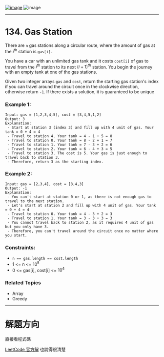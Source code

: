 [![image](https://img.shields.io/badge/Leetcode-Link-blue?logo=leetcode)](https://leetcode.com/problems/gas-station/description/)
![image](https://img.shields.io/badge/Difficulty-Medium-yellow)

---

# 134. Gas Station

There are `n` gas stations along a circular route, where the amount of gas at the $i^{th}$ station is `gas[i]`.

You have a car with an unlimited gas tank and it costs `cost[i]` of gas to travel from the $i^{th}$ station to its next $(i + 1)^{th}$ station. You begin the journey with an empty tank at one of the gas stations.

Given two integer arrays `gas` and `cost`, return the starting gas station's index if you can travel around the circuit once in the clockwise direction, otherwise return `-1`. If there exists a solution, it is guaranteed to be unique

### Example 1:

```
Input: gas = [1,2,3,4,5], cost = [3,4,5,1,2]
Output: 3
Explanation:
 - Start at station 3 (index 3) and fill up with 4 unit of gas. Your tank = 0 + 4 = 4
 - Travel to station 4. Your tank = 4 - 1 + 5 = 8
 - Travel to station 0. Your tank = 8 - 2 + 1 = 7
 - Travel to station 1. Your tank = 7 - 3 + 2 = 6
 - Travel to station 2. Your tank = 6 - 4 + 3 = 5
 - Travel to station 3. The cost is 5. Your gas is just enough to travel back to station 3.
 - Therefore, return 3 as the starting index.
```

### Example 2:

```
Input: gas = [2,3,4], cost = [3,4,3]
Output: -1
Explanation:
 - You can't start at station 0 or 1, as there is not enough gas to travel to the next station.
 - Let's start at station 2 and fill up with 4 unit of gas. Your tank = 0 + 4 = 4
 - Travel to station 0. Your tank = 4 - 3 + 2 = 3
 - Travel to station 1. Your tank = 3 - 3 + 3 = 3
 - You cannot travel back to station 2, as it requires 4 unit of gas but you only have 3.
 - Therefore, you can't travel around the circuit once no matter where you start.
```

### Constraints:

- `n == gas.length == cost.length`
- 1 <= n <= $10^5$
- 0 <= gas[i], cost[i] <= $10^4$

### Related Topics

- Array
- Greedy
  
---

# 解題方向

直接看程式碼

[LeetCode 官方解](https://leetcode.com/problems/gas-station/editorial/) 也說得很清楚